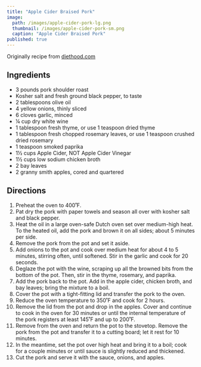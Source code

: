 ```yaml
---
title: "Apple Cider Braised Pork"
image: 
  path: /images/apple-cider-pork-lg.png
  thumbnail: /images/apple-cider-pork-sm.png
  caption: "Apple Cider Braised Pork"
published: true
---
```


Originally recipe from [diethood.com](https://diethood.com/braised-pork-shoulder/#wprm-recipe-container-208617)



## Ingredients

* 3 pounds pork shoulder roast
* Kosher salt and fresh ground black pepper, to taste
* 2 tablespoons olive oil
* 4 yellow onions, thinly sliced
* 6 cloves garlic, minced
* ¼ cup dry white wine
* 1 tablespoon fresh thyme, or use 1 teaspoon dried thyme
* 1 tablespoon fresh chopped rosemary leaves, or use 1 teaspoon crushed dried rosemary
* 1 teaspoon smoked paprika
* 1½ cups Apple Cider, NOT Apple Cider Vinegar
* 1½ cups low sodium chicken broth
* 2 bay leaves
* 2 granny smith apples, cored and quartered

## Directions

1. Preheat the oven to 400˚F.
1. Pat dry the pork with paper towels and season all over with kosher salt and black pepper.
1. Heat the oil in a large oven-safe Dutch oven set over medium-high heat. To the heated oil, add the pork and brown it on all sides; about 5 minutes per side.
1. Remove the pork from the pot and set it aside.
1. Add onions to the pot and cook over medium heat for about 4 to 5 minutes, stirring often, until softened. Stir in the garlic and cook for 20 seconds.
1. Deglaze the pot with the wine, scraping up all the browned bits from the bottom of the pot. Then, stir in the thyme, rosemary, and paprika.
1. Add the pork back to the pot. Add in the apple cider, chicken broth, and bay leaves; bring the mixture to a boil.
1. Cover the pot with a tight-fitting lid and transfer the pork to the oven.
1. Reduce the oven temperature to 350˚F and cook for 2 hours.
1. Remove the lid from the pot and drop in the apples. Cover and continue to cook in the oven for 30 minutes or until the internal temperature of the pork registers at least 145˚F and up to 200˚F.
1. Remove from the oven and return the pot to the stovetop. Remove the pork from the pot and transfer it to a cutting board; let it rest for 10 minutes.
1. In the meantime, set the pot over high heat and bring it to a boil; cook for a couple minutes or until sauce is slightly reduced and thickened.
1. Cut the pork and serve it with the sauce, onions, and apples.

